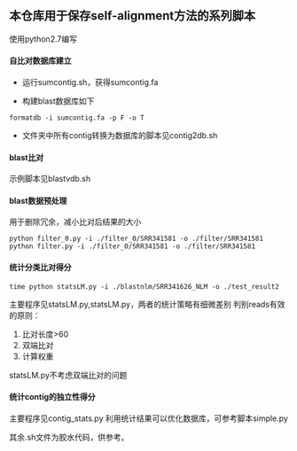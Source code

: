 ## 本仓库用于保存self-alignment方法的系列脚本
使用python2.7编写

#### 自比对数据库建立
- 运行sumcontig.sh，获得sumcontig.fa

- 构建blast数据库如下
```
formatdb -i sumcontig.fa -p F -o T
```
- 文件夹中所有contig转换为数据库的脚本见contig2db.sh

#### blast比对
示例脚本见blastvdb.sh


#### blast数据预处理
用于删除冗余，减小比对后结果的大小
```
python filter_0.py -i ./filter_0/SRR341581 -o ./filter/SRR341581
python filter.py -i ./filter_0/SRR341581 -o ./filter/SRR341581
```

#### 统计分类比对得分
```
time python statsLM.py -i ./blastnlm/SRR341626_NLM -o ./test_result2
```
主要程序见statsLM.py,statsLM.py，两者的统计策略有细微差别
判别reads有效的原则：

1. 比对长度>60
2. 双端比对
3. 计算权重

statsLM.py不考虑双端比对的问题

#### 统计contig的独立性得分
主要程序见contig_stats.py
利用统计结果可以优化数据库，可参考脚本simple.py

其余.sh文件为胶水代码，供参考。